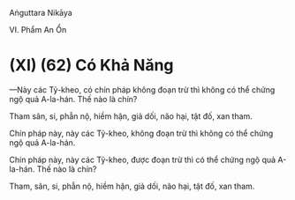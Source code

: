 Aṅguttara Nikāya

VI. Phẩm An Ổn

# (XI) (62) Có Khả Năng

—Này các Tỷ-kheo, có chín pháp không đoạn trừ thì không có thể chứng ngộ quả A-la-hán. Thế nào là chín?

Tham sân, si, phẫn nộ, hiềm hận, giả dối, não hại, tật đố, xan tham.

Chín pháp này, này các Tỷ-kheo, không đoạn trừ thì không có thể chứng ngộ quả A-la-hán.

Chín pháp này, này các Tỷ-kheo, được đoạn trừ thì có thể chứng ngộ quả A-la-hán. Thế nào là chín?

Tham, sân, si, phẫn nộ, hiềm hận, giả dối, não hại, tật đố, xan tham.

